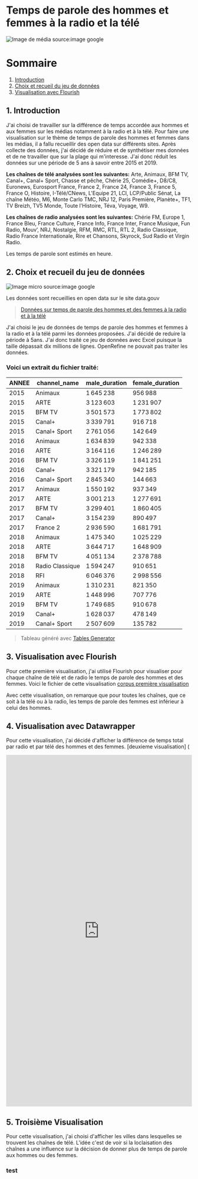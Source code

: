 
# Temps de parole des hommes et femmes à la radio et la télé
![Image de média](https://img.etimg.com/thumb/width-1800,height-900,imgsize-458873,resizemode-75,msid-70322833/industry/media/entertainment/media/tv-and-radio-companies-want-broadcast-policy-to-protect-media-freedom.jpg) 
source:image google
# Sommaire 
1. [Introduction](#introduction)
2. [Choix et recueil du jeu de données](#jeuDeDonnées)
3. [Visualisation avec Flourish](#traitement)

## 1. Introduction <a name="Introduction"></a>
J'ai choisi de travailler sur la différence de temps accordée aux hommes et aux femmes sur les médias notamment à la radio et à la télé.
Pour faire une visualisation sur le thème de temps de parole des hommes et femmes dans les médias, il a fallu recueillir des open data sur différents sites. Après collecte des données, j'ai décidé de réduire et de synthétiser mes données et de ne travailler que sur la plage qui m'interesse. J'ai donc réduit les données sur une période de 5 ans à savoir entre 2015 et 2019. 


**Les chaînes de télé analysées sont les suivantes:**  Arte, Animaux, BFM TV, Canal+, Canal+ Sport, Chasse et pêche, Chérie 25, Comédie+, D8/C8, Euronews, Eurosport France, France 2, France 24, France 3, France 5, France O, Histoire, I-Télé/CNews, L'Equipe 21, LCI, LCP/Public Sénat, La chaîne Météo, M6, Monte Carlo TMC, NRJ 12, Paris Première, Planète+, TF1, TV Breizh, TV5 Monde, Toute l'Histoire, Téva, Voyage, W9.


**Les chaînes de radio analysées sont les suivantes:** Chérie FM, Europe 1, France Bleu, France Culture, France Info, France Inter, France Musique, Fun Radio, Mouv’, NRJ, Nostalgie, RFM, RMC, RTL, RTL 2, Radio Classique, Radio France Internationale, Rire et Chansons, Skyrock, Sud Radio et Virgin Radio.


Les temps de parole sont estimés en heure.

## 2. Choix et recueil du jeu de données
![Image micro](https://previews.123rf.com/images/forestrun/forestrun1902/forestrun190200024/133670236-professional-microphone-in-radio-studio.jpg)
source:image google

Les données sont recueillies en open data sur le site data.gouv
>[Données sur temps de parole des hommes et des femmes à la radio et à la télé](https://www.data.gouv.fr/fr/datasets/temps-de-parole-des-hommes-et-des-femmes-a-la-television-et-a-la-radio/#/resources)

J'ai choisi le jeu de données de temps de parole des hommes et femmes à la radio et à la télé parmi les données proposées. J'ai décidé de reduire la période à 5ans.
J'ai donc traité ce jeu de données avec Excel puisque la taille dépassait dix millions de lignes. OpenRefine ne pouvait pas traiter les données. 


### Voici un extrait du fichier traité:

| ANNEE | channel_name       |     male_duration  |     female_duration  |
|-------|--------------------|--------------------|----------------------|
| 2015  | Animaux            |     1 645 238      |        956 988       |
| 2015  | ARTE               |     3 123 603      |     1 231 907        |
| 2015  | BFM TV             |     3 501 573      |     1 773 802        |
| 2015  | Canal+             |     3 339 791      |        916 718       |
| 2015  | Canal+ Sport       |     2 761 056      |        142 649       |
| 2016  | Animaux            |     1 634 839      |        942 338       |
| 2016  | ARTE               |     3 164 116      |     1 246 289        |
| 2016  | BFM TV             |     3 326 119      |     1 841 251        |
| 2016  | Canal+             |     3 321 179      |        942 185       |
| 2016  | Canal+ Sport       |     2 845 340      |        144 663       |
| 2017  | Animaux            |     1 550 192      |        937 349       |
| 2017  | ARTE               |     3 001 213      |     1 277 691        |
| 2017  | BFM TV             |     3 299 401      |     1 860 405        |
| 2017  | Canal+             |     3 154 239      |        890 497       |
| 2017  | France 2           |     2 936 590      |     1 681 791        |
| 2018  | Animaux            |     1 475 340      |     1 025 229        |
| 2018  | ARTE               |     3 644 717      |     1 648 909        |
| 2018  | BFM TV             |     4 051 134      |     2 378 788        |
| 2018  | Radio Classique    |     1 594 247      |        910 651       |
| 2018  | RFI                |     6 046 376      |     2 998 556        |
| 2019  | Animaux            |     1 310 231      |        821 350       |
| 2019  | ARTE               |     1 448 996      |        707 776       |
| 2019  | BFM TV             |     1 749 685      |        910 678       |
| 2019  | Canal+             |     1 628 037      |        478 149       |
| 2019  | Canal+ Sport       |     2 507 609      |        135 782       |

> Tableau généré avec [Tables Generator](https://www.tablesgenerator.com)

## 3. Visualisation avec Flourish

Pour cette première visualisation, j'ai utilisé Flourish pour visualiser pour chaque chaîne de télé et de radio le temps de parole des hommes et des femmes. 
Voici le fichier de cette visualisation 
[corpus première visualisation](https://github.com/Odilestar/M2_DEFI_Datavisualisation_2024/blob/main/Corpus_premiereVisualisation.csv)

<div class="flourish-embed flourish-chart" data-src="visualisation/16342816"><script src="https://public.flourish.studio/resources/embed.js"></script></div>

Avec cette visualisation, on remarque que pour toutes les chaînes, que ce soit à la télé ou à la radio, les temps de parole des femmes est inférieur à celui des hommes. 



## 4. Visualisation avec Datawrapper

Pour cette visualisation, j'ai décidé d'afficher la différence de temps total par radio et par télé des hommes et des femmes. 
[deuxieme visualisation] (

<iframe title="Temps de parole par radio et par télé   " aria-label="Grouped Bars" id="datawrapper-chart-G8VSF" src="https://datawrapper.dwcdn.net/G8VSF/2/" scrolling="no" frameborder="0" style="width: 0; min-width: 100% !important; border: none;" height="951" data-external="1"></iframe><script type="text/javascript">!function(){"use strict";window.addEventListener("message",(function(a){if(void 0!==a.data["datawrapper-height"]){var e=document.querySelectorAll("iframe");for(var t in a.data["datawrapper-height"])for(var r=0;r<e.length;r++)if(e[r].contentWindow===a.source){var i=a.data["datawrapper-height"][t]+"px";e[r].style.height=i}}}))}();
</script>

## 5. Troisième Visualisation 

Pour cette visualisation, j'ai choisi d'afficher les villes dans lesquelles se trouvent les chaînes de télé. L'idée c'est de voir si la loclaisation des chaînes a une influence sur la décision de donner plus de temps de parole aux hommes ou des femmes. 
### test
<div class="flourish-embed" data-src="story/2158351"><script src="https://public.flourish.studio/resources/embed.js"></script></div>
